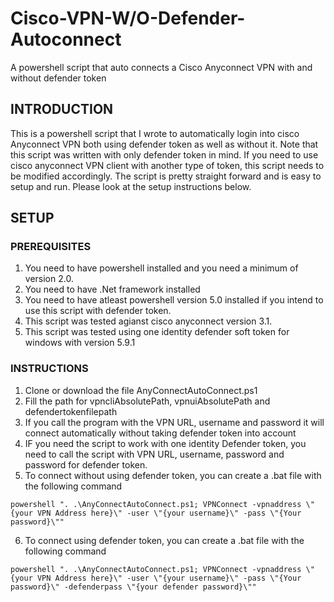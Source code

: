 # Cisco-VPN-W/O-Defender-Autoconnect
A powershell script that auto connects a Cisco Anyconnect VPN with and without defender token

## INTRODUCTION
This is a powershell script that I wrote to automatically login into cisco Anyconnect VPN both using defender token as well as without it. Note that this script was written with only defender token in mind. If you need to use cisco anyconnect VPN client with another type of token, this script needs to be modified accordingly. The script is pretty straight forward and is easy to setup and run. Please look at the setup instructions below.

## SETUP
### PREREQUISITES
1. You need to have powershell installed and you need a minimum of version 2.0.
2. You need to have .Net framework installed
3. You need to have atleast powershell version 5.0 installed if you intend to use this script with defender token.
4. This script was tested agianst cisco anyconnect version 3.1. 
5. This script was tested using one identity defender soft token for windows with version 5.9.1

### INSTRUCTIONS
1. Clone or download the file AnyConnectAutoConnect.ps1
2. Fill the  path for vpncliAbsolutePath, vpnuiAbsolutePath and defendertokenfilepath
3. If you call the program with the VPN URL, username and password it will connect automatically without taking defender token into account
4. IF you need the script to work with one identity Defender token, you need to call the script with VPN URL, username, password and password for defender token.
5. To connect without using defender token, you can create a .bat file with the following command
```console
powershell ". .\AnyConnectAutoConnect.ps1; VPNConnect -vpnaddress \"{your VPN Address here}\" -user \"{your username}\" -pass \"{Your password}\""
```
6. To connect using defender token, you can create a .bat file with the following command
```console
powershell ". .\AnyConnectAutoConnect.ps1; VPNConnect -vpnaddress \"{your VPN Address here}\" -user \"{your username}\" -pass \"{Your password}\" -defenderpass \"{your defender password}\""
```
